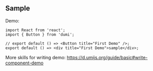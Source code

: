 ## Sample

Demo:

```tsx
import React from 'react';
import { Button } from 'dumi';

// export default () => <Button title="First Demo" />;
export default () => <div title="First Demo">sample</div>;
```

More skills for writing demo: https://d.umijs.org/guide/basic#write-component-demo
